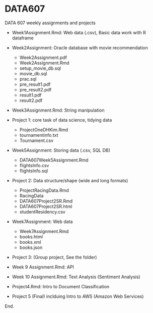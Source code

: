 # DATA607

DATA 607 weekly assignments and projects

* Week1Assignment.Rmd: Web data (.csv), Basic data work with R dataframe

* Week2Assignment: Oracle database with movie recommendation 
  + Week2Assignment.pdf
  + Week2Assignment.Rmd
  + setup_movie_db.sql
  + movie_db.sql
  + prac.sql
  + pre_result1.pdf
  + pre_result2.pdf
  + result1.pdf
  + result2.pdf

* Week3Assignment.Rmd: String manipulation

* Project 1: core task of data science, tidying data
  + ProjectOneDHKim.Rmd
  + tournamentinfo.txt
  + Tournament.csv

* Week5Assignment: Storing data (.csv, SQL DB)
  + DATA607Week5Assignment.Rmd
  + flightsInfo.csv
  + flightsInfo.sql

* Project 2: Data structure/shape (wide and long formats)
  + ProjectRacingData.Rmd
  + RacingData
  + DATA607Project2SR.Rmd
  + DATA607Project2SR.html
  + studentResidency.csv

* Week7Assignment: Web data
  + Week7Assignment.Rmd
  + books.html
  + books.xml
  + books.json

* Project 3: (Group project, See the folder)

* Week 9 Assignment.Rmd: API

* Week 10 Assignment.Rmd: Text Analysis (Sentiment Analysis)

* Project4.Rmd: Intro to Document Classification

* Project 5 (Final) inclduing Intro to AWS (Amazon Web Services)

End. 
